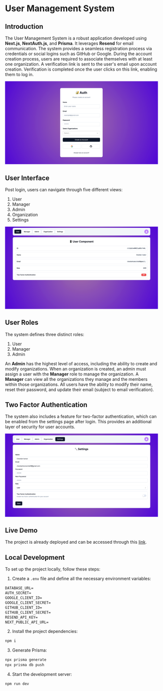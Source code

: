 # User Management System

## Introduction

The User Management System is a robust application developed using **Next.js**, **NextAuth.js**, and **Prisma**. It leverages **Resend** for email communication. The system provides a seamless registration process via credentials or social logins such as GitHub or Google. During the account creation process, users are required to associate themselves with at least one organization. A verification link is sent to the user's email upon account creation. Verification is completed once the user clicks on this link, enabling them to log in.

![Login Page](login.png)

## User Interface

Post login, users can navigate through five different views:

1. User
2. Manager
3. Admin
4. Organization
5. Settings

![User View](view.png)

## User Roles

The system defines three distinct roles:

1. User
2. Manager
3. Admin

An **Admin** has the highest level of access, including the ability to create and modify organizations. When an organization is created, an admin must assign a user with the **Manager** role to manage the organization. A **Manager** can view all the organizations they manage and the members within those organizations. All users have the ability to modify their name, reset their password, and update their email (subject to email verification).

## Two Factor Authentication

The system also includes a feature for two-factor authentication, which can be enabled from the settings page after login. This provides an additional layer of security for user accounts.

![Settings View](settings.png)

## Live Demo

The project is already deployed and can be accessed through this [link](https://user-management-system-lime.vercel.app/).

## Local Development

To set up the project locally, follow these steps:

1. Create a `.env` file and define all the necessary environment variables:

```env
DATABASE_URL=
AUTH_SECRET=
GOOGLE_CLIENT_ID=
GOOGLE_CLIENT_SECRET=
GITHUB_CLIENT_ID=
GITHUB_CLIENT_SECRET=
RESEND_API_KEY=
NEXT_PUBLIC_API_URL=
```

2. Install the project dependencies:

```bash
npm i
```

3. Generate Prisma:

```bash
npx prisma generate
npx prisma db push
```

4. Start the development server:

```bash
npm run dev
```
